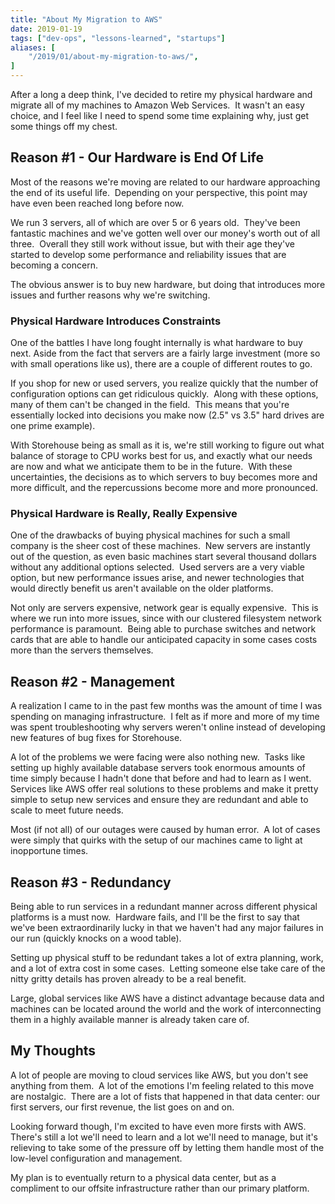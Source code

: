 ```yaml
---
title: "About My Migration to AWS"
date: 2019-01-19
tags: ["dev-ops", "lessons-learned", "startups"]
aliases: [
    "/2019/01/about-my-migration-to-aws/",
]
---
```


After a long a deep think, I've decided to retire my physical hardware and
migrate all of my machines to Amazon Web Services.  It wasn't an easy choice,
and I feel like I need to spend some time explaining why, just get some things
off my chest.

## Reason #1 - Our Hardware is End Of Life

Most of the reasons we're moving are related to our hardware approaching the end
of its useful life.  Depending on your perspective, this point may have even
been reached long before now.

We run 3 servers, all of which are over 5 or 6 years old.  They've been
fantastic machines and we've gotten well over our money's worth out of all
three.  Overall they still work without issue, but with their age they've
started to develop some performance and reliability issues that are becoming a
concern.

The obvious answer is to buy new hardware, but doing that introduces more issues
and further reasons why we're switching.

### Physical Hardware Introduces Constraints

One of the battles I have long fought internally is what hardware to buy next.
Aside from the fact that servers are a fairly large investment (more so with
small operations like us), there are a couple of different routes to go.

If you shop for new or used servers, you realize quickly that the number of
configuration options can get ridiculous quickly.  Along with these options,
many of them can't be changed in the field.  This means that you're essentially
locked into decisions you make now (2.5" vs 3.5" hard drives are one prime
example).

With Storehouse being as small as it is, we're still working to figure out what
balance of storage to CPU works best for us, and exactly what our needs are now
and what we anticipate them to be in the future.  With these uncertainties, the
decisions as to which servers to buy becomes more and more difficult, and the
repercussions become more and more pronounced.

### Physical Hardware is Really, Really Expensive

One of the drawbacks of buying physical machines for such a small company is the
sheer cost of these machines.  New servers are instantly out of the question, as
even basic machines start several thousand dollars without any additional
options selected.  Used servers are a very viable option, but new performance
issues arise, and newer technologies that would directly benefit us aren't
available on the older platforms.

Not only are servers expensive, network gear is equally expensive.  This is
where we run into more issues, since with our clustered filesystem network
performance is paramount.  Being able to purchase switches and network cards
that are able to handle our anticipated capacity in some cases costs more than
the servers themselves.

## Reason #2 - Management

A realization I came to in the past few months was the amount of time I was
spending on managing infrastructure.  I felt as if more and more of my time was
spent troubleshooting why servers weren't online instead of developing new
features of bug fixes for Storehouse.

A lot of the problems we were facing were also nothing new.  Tasks like setting
up highly available database servers took enormous amounts of time simply
because I hadn't done that before and had to learn as I went.  Services like AWS
offer real solutions to these problems and make it pretty simple to setup new
services and ensure they are redundant and able to scale to meet future needs.

Most (if not all) of our outages were caused by human error.  A lot of cases
were simply that quirks with the setup of our machines came to light at
inopportune times.

## Reason #3 - Redundancy

Being able to run services in a redundant manner across different physical
platforms is a must now.  Hardware fails, and I'll be the first to say that
we've been extraordinarily lucky in that we haven't had any major failures in
our run (quickly knocks on a wood table).

Setting up physical stuff to be redundant takes a lot of extra planning, work,
and a lot of extra cost in some cases.  Letting someone else take care of the
nitty gritty details has proven already to be a real benefit.

Large, global services like AWS have a distinct advantage because data and
machines can be located around the world and the work of interconnecting them in
a highly available manner is already taken care of.

## My Thoughts

A lot of people are moving to cloud services like AWS, but you don't see
anything from them.  A lot of the emotions I'm feeling related to this move are
nostalgic.  There are a lot of fists that happened in that data center: our
first servers, our first revenue, the list goes on and on.

Looking forward though, I'm excited to have even more firsts with AWS.  There's
still a lot we'll need to learn and a lot we'll need to manage, but it's
relieving to take some of the pressure off by letting them handle most of the
low-level configuration and management.

My plan is to eventually return to a physical data center, but as a compliment
to our offsite infrastructure rather than our primary platform.
